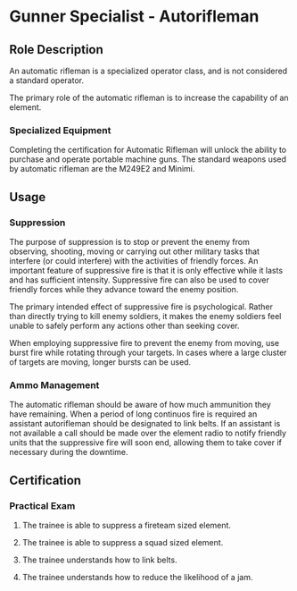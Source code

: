 # Gunner Specialist - Autorifleman

## Role Description

An automatic rifleman is a specialized operator class, and is not considered a standard operator.

The primary role of the automatic rifleman is to increase the capability of an element.

### Specialized Equipment

Completing the certification for Automatic Rifleman will unlock the ability to purchase and operate portable machine guns. The standard weapons used by automatic rifleman are the M249E2 and Minimi.

## Usage

### Suppression

The purpose of suppression is to stop or prevent the enemy from observing, shooting, moving or carrying out other military tasks that interfere (or could interfere) with the activities of friendly forces. An important feature of suppressive fire is that it is only effective while it lasts and has sufficient intensity. Suppressive fire can also be used to cover friendly forces while they advance toward the enemy position.

The primary intended effect of suppressive fire is psychological. Rather than directly trying to kill enemy soldiers, it makes the enemy soldiers feel unable to safely perform any actions other than seeking cover.

When employing suppressive fire to prevent the enemy from moving, use burst fire while rotating through your targets. In cases where a large cluster of targets are moving, longer bursts can be used.

### Ammo Management

The automatic rifleman should be aware of how much ammunition they have remaining. When a period of long continuos fire is required an assistant autorifleman should be designated to link belts. If an assistant is not available a call should be made over the element radio to notify friendly units that the suppressive fire will soon end, allowing them to take cover if necessary during the downtime.


## Certification

### Practical Exam

1. The trainee is able to suppress a fireteam sized element.

2. The trainee is able to suppress a squad sized element.

3. The trainee understands how to link belts.

4. The trainee understands how to reduce the likelihood of a jam.
